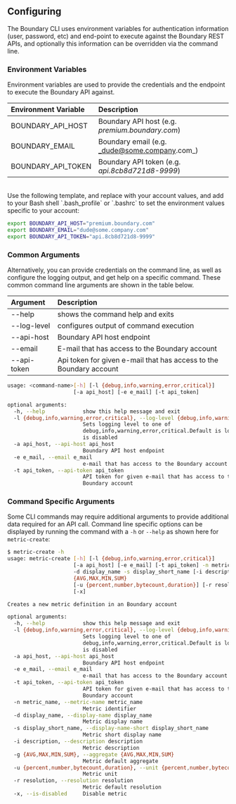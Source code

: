 ## Configuring

The Boundary CLI uses environment variables for authentication information (user, password, etc) and end-point 
to execute against the Boundary REST APIs, and optionally this information can be overridden via the command line.

### Environment Variables

Environment variables are used to provide the credentials and the endpoint to execute the Boundary API against.

| Environment Variable | Description                                    |
|:---------------------|:-----------------------------------------------|
| BOUNDARY\_API\_HOST  | Boundary API host  (e.g. _premium.boundary.com_) |
| BOUNDARY\_EMAIL      | Boundary email     (e.g. _dude@some.company.com_)|
| BOUNDARY\_API\_TOKEN | Boundary API token (e.g. _api.8cb8d721d8-9999_)  |

</br>
Use the following template, and replace with your account values, and add to your Bash shell `.bash_profile` or
`.bashrc` to set the environment values specific to your account:

```bash
export BOUNDARY_API_HOST="premium.boundary.com"
export BOUNDARY_EMAIL="dude@some.company.com"
export BOUNDARY_API_TOKEN="api.8cb8d721d8-9999"
```


### Common Arguments

Alternatively, you can provide credentials on the command line, as well as configure the logging output,
and get help on a specific command. These common command line arguments are shown in the table below.

| Argument | Description                                    |
|:---------|:-----------------------------------------------|
|--help      | shows the command help and exits               |
|--log-level | configures output of command execution         |
|--api-host  | Boundary API host endpoint                      |
|--email     | E-mail that has access to the Boundary account |
|--api-token | Api token for given e-mail that has access to the Boundary account |


```bash
usage: <command-name>[-h] [-l {debug,info,warning,error,critical}]
                     [-a api_host] [-e e_mail] [-t api_token]

optional arguments:
  -h, --help            show this help message and exit
  -l {debug,info,warning,error,critical}, --log-level {debug,info,warning,error,critical}
                        Sets logging level to one of
                        debug,info,warning,error,critical.Default is logging
                        is disabled
  -a api_host, --api-host api_host
                        Boundary API host endpoint
  -e e_mail, --email e_mail
                        e-mail that has access to the Boundary account
  -t api_token, --api-token api_token
                        API token for given e-mail that has access to the
                        Boundary account
```

### Command Specific Arguments

Some CLI commands may require additional arguments to provide additional data required for an API call.
Command line specific options can be displayed by running the command
with a `-h` or `--help` as shown here for `metric-create`:

```bash
$ metric-create -h
usage: metric-create [-h] [-l {debug,info,warning,error,critical}]
                     [-a api_host] [-e e_mail] [-t api_token] -n metric_name
                     -d display_name -s display_short_name [-i description] -g
                     {AVG,MAX,MIN,SUM}
                     [-u {percent,number,bytecount,duration}] [-r resolution]
                     [-x]

Creates a new metric definition in an Boundary account

optional arguments:
  -h, --help            show this help message and exit
  -l {debug,info,warning,error,critical}, --log-level {debug,info,warning,error,critical}
                        Sets logging level to one of
                        debug,info,warning,error,critical.Default is logging
                        is disabled
  -a api_host, --api-host api_host
                        Boundary API host endpoint
  -e e_mail, --email e_mail
                        e-mail that has access to the Boundary account
  -t api_token, --api-token api_token
                        API token for given e-mail that has access to the
                        Boundary account
  -n metric_name, --metric-name metric_name
                        Metric identifier
  -d display_name, --display-name display_name
                        Metric display name
  -s display_short_name, --display-name-short display_short_name
                        Metric short display name
  -i description, --description description
                        Metric description
  -g {AVG,MAX,MIN,SUM}, --aggregate {AVG,MAX,MIN,SUM}
                        Metric default aggregate
  -u {percent,number,bytecount,duration}, --unit {percent,number,bytecount,duration}
                        Metric unit
  -r resolution, --resolution resolution
                        Metric default resolution
  -x, --is-disabled     Disable metric
```
